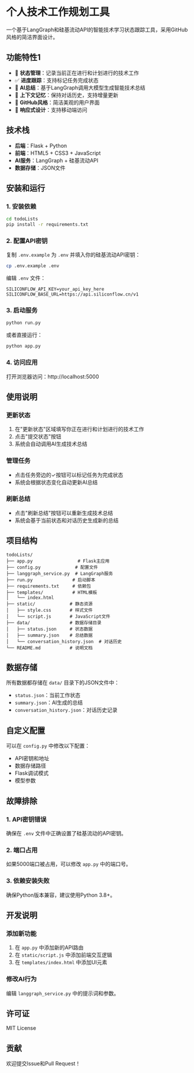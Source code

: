 # 个人技术工作规划工具

一个基于LangGraph和硅基流动API的智能技术学习状态跟踪工具，采用GitHub风格的简洁界面设计。

## 功能特性1

- 📝 **状态管理**：记录当前正在进行和计划进行的技术工作
- ✅ **进度跟踪**：支持标记任务完成状态
- 🤖 **AI总结**：基于LangGraph调用大模型生成智能技术总结
- 💾 **上下文记忆**：保持对话历史，支持增量更新
- 🎨 **GitHub风格**：简洁美观的用户界面
- 📱 **响应式设计**：支持移动端访问

## 技术栈

- **后端**：Flask + Python
- **前端**：HTML5 + CSS3 + JavaScript
- **AI服务**：LangGraph + 硅基流动API
- **数据存储**：JSON文件

## 安装和运行

### 1. 安装依赖

```bash
cd todoLists
pip install -r requirements.txt
```

### 2. 配置API密钥

复制 `.env.example` 为 `.env` 并填入你的硅基流动API密钥：

```bash
cp .env.example .env
```

编辑 `.env` 文件：

```env
SILICONFLOW_API_KEY=your_api_key_here
SILICONFLOW_BASE_URL=https://api.siliconflow.cn/v1
```

### 3. 启动服务

```bash
python run.py
```

或者直接运行：

```bash
python app.py
```

### 4. 访问应用

打开浏览器访问：http://localhost:5000

## 使用说明

### 更新状态
1. 在"更新状态"区域填写你正在进行和计划进行的技术工作
2. 点击"提交状态"按钮
3. 系统会自动调用AI生成技术总结

### 管理任务
- 点击任务旁边的✓按钮可以标记任务为完成状态
- 系统会根据状态变化自动更新AI总结

### 刷新总结
- 点击"刷新总结"按钮可以重新生成技术总结
- 系统会基于当前状态和对话历史生成新的总结

## 项目结构

```
todoLists/
├── app.py                 # Flask主应用
├── config.py             # 配置文件
├── langgraph_service.py  # LangGraph服务
├── run.py               # 启动脚本
├── requirements.txt     # 依赖包
├── templates/           # HTML模板
│   └── index.html
├── static/             # 静态资源
│   ├── style.css       # 样式文件
│   └── script.js       # JavaScript文件
├── data/               # 数据存储目录
│   ├── status.json     # 状态数据
│   ├── summary.json    # 总结数据
│   └── conversation_history.json  # 对话历史
└── README.md           # 说明文档
```

## 数据存储

所有数据都存储在 `data/` 目录下的JSON文件中：

- `status.json`：当前工作状态
- `summary.json`：AI生成的总结
- `conversation_history.json`：对话历史记录

## 自定义配置

可以在 `config.py` 中修改以下配置：

- API密钥和地址
- 数据存储路径
- Flask调试模式
- 模型参数

## 故障排除

### 1. API密钥错误
确保在 `.env` 文件中正确设置了硅基流动的API密钥。

### 2. 端口占用
如果5000端口被占用，可以修改 `app.py` 中的端口号。

### 3. 依赖安装失败
确保Python版本兼容，建议使用Python 3.8+。

## 开发说明

### 添加新功能
1. 在 `app.py` 中添加新的API路由
2. 在 `static/script.js` 中添加前端交互逻辑
3. 在 `templates/index.html` 中添加UI元素

### 修改AI行为
编辑 `langgraph_service.py` 中的提示词和参数。

## 许可证

MIT License

## 贡献

欢迎提交Issue和Pull Request！

